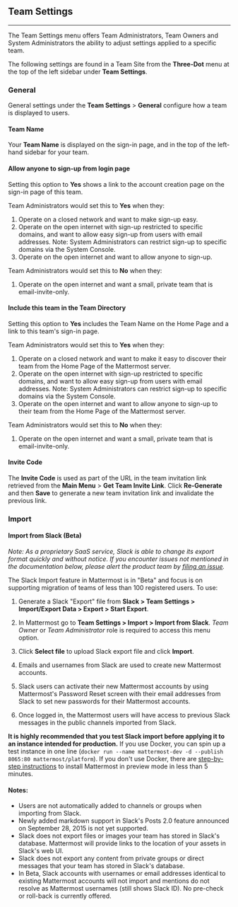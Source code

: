 ## Team Settings  
___ 

The Team Settings menu offers Team Administrators, Team Owners and System Administrators the ability to adjust settings applied to a specific team. 

The following settings are found in a Team Site from the **Three-Dot** menu at the top of the left sidebar under **Team Settings**. 

### General  

General settings under the **Team Settings** > **General** configure how a team is displayed to users. 

#### Team Name

Your **Team Name** is displayed on the sign-in page, and in the top of the left-hand sidebar for your team. 

#### Allow anyone to sign-up from login page

Setting this option to **Yes** shows a link to the account creation page on the sign-in page of this team. 

Team Administrators would set this to **Yes** when they:  
 1. Operate on a closed network and want to make sign-up easy.  
 2. Operate on the open internet with sign-up restricted to specific domains, and want to allow easy sign-up from users with email addresses. Note: System Administrators can restrict sign-up to specific domains via the System Console.  
 3. Operate on the open internet and want to allow anyone to sign-up.

Team Administrators would set this to **No** when they:  
 1. Operate on the open internet and want a small, private team that is email-invite-only.

#### Include this team in the Team Directory

Setting this option to **Yes** includes the Team Name on the Home Page and a link to this team's sign-in page. 

Team Administrators would set this to **Yes** when they:  
 1. Operate on a closed network and want to make it easy to discover their team from the Home Page of the Mattermost server.
 2. Operate on the open internet with sign-up restricted to specific domains, and want to allow easy sign-up from users with email addresses. Note: System Administrators can restrict sign-up to specific domains via the System Console.  
 3. Operate on the open internet and want to allow anyone to sign-up to their team from the Home Page of the Mattermost server.

Team Administrators would set this to **No** when they:  
 1. Operate on the open internet and want a small, private team that is email-invite-only.

#### Invite Code 

The **Invite Code** is used as part of the URL in the team invitation link retrieved from the **Main Menu** > **Get Team Invite Link**. Click **Re-Generate** and then **Save** to generate a new team invitation link and invalidate the previous link.

### Import

#### Import from Slack (Beta) 

*Note: As a proprietary SaaS service, Slack is able to change its export format quickly and without notice. If you encounter issues not mentioned in the documentation below, please alert the product team by [filing an issue](https://github.com/mattermost/platform/issues).*

The Slack Import feature in Mattermost is in "Beta" and focus is on supporting migration of teams of less than 100 registered users. To use: 

1. Generate a Slack "Export" file from **Slack > Team Settings > Import/Export Data > Export > Start Export**.  

2. In Mattermost go to **Team Settings > Import > Import from Slack**. _Team Owner_ or _Team Administrator_ role is required to access this menu option.

3. Click **Select file** to upload Slack export file and click **Import**.   

4. Emails and usernames from Slack are used to create new Mattermost accounts. 

5. Slack users can activate their new Mattermost accounts by using Mattermost's Password Reset screen with their email addresses from Slack to set new passwords for their Mattermost accounts.  

6. Once logged in, the Mattermost users will have access to previous Slack messages in the public channels imported from Slack.

**It is highly recommended that you test Slack import before applying it to an instance intended for production.** If you use Docker, you can spin up a test instance in one line (`docker run --name mattermost-dev -d --publish 8065:80 mattermost/platform`). If you don't use Docker, there are [step-by-step instructions](../install/Docker-Single-Container.md) to install Mattermost in preview mode in less than 5 minutes.

#### Notes: 

- Users are not automatically added to channels or groups when importing from Slack.
- Newly added markdown support in Slack's Posts 2.0 feature announced on September 28, 2015 is not yet supported.
- Slack does not export files or images your team has stored in Slack's database. Mattermost will provide links to the location of your assets in Slack's web UI.
- Slack does not export any content from private groups or direct messages that your team has stored in Slack's database. 
- In Beta, Slack accounts with usernames or email addresses identical to existing Mattermost accounts will not import and mentions do not resolve as Mattermost usernames (still shows Slack ID). No pre-check or roll-back is currently offered. 
